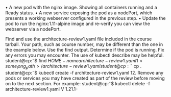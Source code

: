• A new pod with the nginx image. Showing all containers running and a Ready status.
• A new service exposing the pod as a nodePort, which presents a working webserver configured in the previous
step.
• Update the pod to run the nginx:1.11-alpine image and re-verify you can view the webserver via a nodePort.

Find and use the architecture-review1.yaml file included in the course tarball. Your path, such as course number,
may be different than the one in the example below. Use the find output. Determine if the pod is running. Fix any errors
you may encounter. The use of kubectl describe may be helpful.
student@cp:˜$ find $HOME -name architecture-review1.yaml
1 <some_long_path>/architecture-review1.yaml
student@cp:˜$ cp <copy-paste-from-above> .
student@cp:˜$ kubectl create -f architecture-review1.yaml
12. Remove any pods or services you may have created as part of the review before moving on to the next section. For
example:
student@cp:˜$ kubectl delete -f architecture-review1.yaml
V 1.21.1-